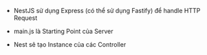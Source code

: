 - NestJS sử dụng Express (có thể sử dụng Fastify) để handle HTTP Request

- main.js là Starting Point của Server

- Nest sẽ tạo Instance của các Controller
